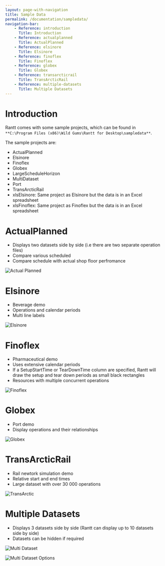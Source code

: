 ```yaml
---
layout: page-with-navigation
title: Sample Data
permalink: /documentation/sampledata/
navigation-bar:
    - Reference: introduction
      Title: Introduction
    - Reference: actualplanned
      Title: ActualPlanned
    - Reference: elsinore
      Title: Elsinore
    - Reference: finoflex
      Title: Finoflex
    - Reference: globex
      Title: Globex
    - Reference: transarcticrail
      Title: TransArcticRail
    - Reference: multiple-datasets
      Title: Multiple Datasets
---
```


Introduction
============

Rantt comes with some sample projects, which can be found in `**C:\Program Files (x86)\Wild Gums\Rantt for Desktop\sampledata**`.

The sample projects are:

- ActualPlanned
- Elsinore
- Finoflex
- Globex
- LargeScheduleHorizon
- MultiDataset
- Port
- TransArcticRail
- xlsElsinore: Same project as Elsinore but the data is in an Excel spreadsheet
- xlsFinoflex: Same project as Finoflex but the data is in an Excel spreadsheet


ActualPlanned
=============

- Displays two datasets side by side (i.e there are two separate operation files)
- Compare various scheduled
- Compare schedule with actual shop floor perfromance

![Actual Planned](images/ActualPlanned.png)


Elsinore
========

- Beverage demo
- Operations and calendar periods
- Multi line labels

![Elsinore](images/Elsinore.png)


Finoflex
========

- Pharmaceutical demo
- Uses extensive calendar periods
- If a SetupStartTime or TearDownTime column are specified, Rantt will draw the setup and tear down periods as small black rectangles
- Resources with multiple concurrent operations

![Finoflex](images/Finoflex.png)


Globex
======

- Port demo
- Display operations and their relationships

![Globex](images/Globex.png)


TransArcticRail
===============

- Rail newtork simulation demo
- Relative start and end times
- Large dataset with over 30 000 operations

![TransArctic](images/TransArctic.png)


Multiple Datasets
=================

- Displays 3 datasets side by side (Rantt can display up to 10 datasets side by side)
- Datasets can be hidden if required

![Multi Dataset](images/MultiDataset1.png)

![Multi Dataset Options](images/MultiDataset2.png)

